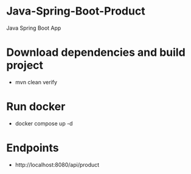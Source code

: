 # Java-Spring-Boot-Product
Java Spring Boot App

# Download dependencies and build project
- mvn clean verify

# Run docker
- docker compose up -d

# Endpoints
- http://localhost:8080/api/product